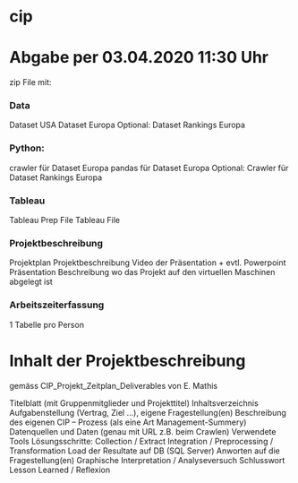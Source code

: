 # cip
# Abgabe per 03.04.2020 11:30 Uhr
zip File mit:

### Data 
Dataset USA
Dataset Europa
Optional: Dataset Rankings Europa
### Python: 
crawler für Dataset Europa
pandas für Dataset Europa
Optional: Crawler für Dataset Rankings Europa
### Tableau
Tableau Prep File
Tableau File

### Projektbeschreibung
Projektplan
Projektbeschreibung 
Video der Präsentation + evtl. Powerpoint Präsentation
Beschreibung wo das Projekt auf den virtuellen Maschinen abgelegt ist

### Arbeitszeiterfassung
1 Tabelle pro Person 

# Inhalt der Projektbeschreibung
gemäss CIP_Projekt_Zeitplan_Deliverables von E. Mathis

Titelblatt (mit Gruppenmitglieder und Projekttitel)
Inhaltsverzeichnis
Aufgabenstellung (Vertrag, Ziel …), eigene Fragestellung(en)
Beschreibung des eigenen CIP – Prozess (als eine Art Management-Summery)
Datenquellen und Daten (genau mit URL z.B. beim Crawlen)
Verwendete Tools
Lösungsschritte:
Collection / Extract
Integration / Preprocessing / Transformation
Load der Resultate auf DB (SQL Server)
Anworten auf die Fragestellung(en)
Graphische Interpretation / Analyseversuch 
Schlusswort
Lesson Learned / Reflexion

